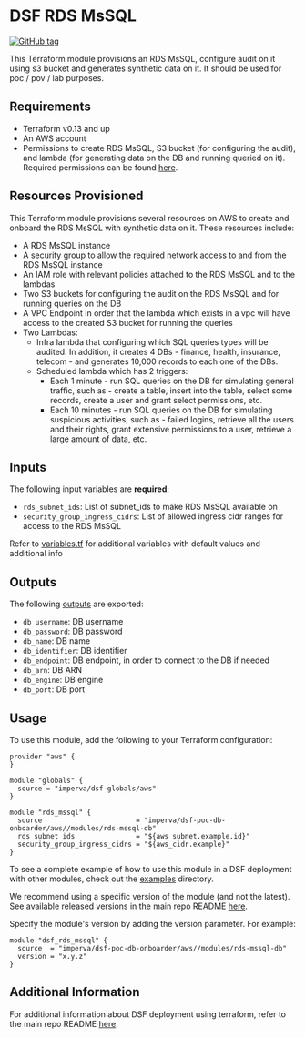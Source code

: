 # DSF RDS MsSQL
[![GitHub tag](https://img.shields.io/github/v/tag/imperva/dsfkit.svg)](https://github.com/imperva/dsfkit/tags)

This Terraform module provisions an RDS MsSQL, configure audit on it using s3 bucket and generates synthetic data on it.
It should be used for poc / pov / lab purposes.

## Requirements
* Terraform v0.13 and up
* An AWS account
* Permissions to create RDS MsSQL, S3 bucket (for configuring the audit), and lambda (for generating data on the DB and running queried on it). Required permissions can be found [here](/permissions_samples/OnboardMssqlRdsWithDataPermissions.txt).

## Resources Provisioned
This Terraform module provisions several resources on AWS to create and onboard the RDS MsSQL with synthetic data on it. These resources include:
* A RDS MsSQL instance
* A security group to allow the required network access to and from the RDS MsSQL instance
* An IAM role with relevant policies attached to the RDS MsSQL and to the lambdas
* Two S3 buckets for configuring the audit on the RDS MsSQL and for running queries on the DB
* A VPC Endpoint in order that the lambda which exists in a vpc will have access to the created S3 bucket for running the queries
* Two Lambdas: 
  * Infra lambda that configuring which SQL queries types will be audited. In addition, it creates 4 DBs - finance, health, insurance, telecom - and generates 10,000 records to each one of the DBs.
  * Scheduled lambda which has 2 triggers:
    * Each 1 minute - run SQL queries on the DB for simulating general traffic, such as - create a table, insert into the table, select some records, create a user and grant select permissions, etc.
    * Each 10 minutes - run SQL queries on the DB for simulating suspicious activities, such as - failed logins, retrieve all the users and their rights, grant extensive permissions to a user, retrieve a large amount of data, etc.


## Inputs

The following input variables are **required**:

* `rds_subnet_ids`: List of subnet_ids to make RDS MsSQL available on 
* `security_group_ingress_cidrs`: List of allowed ingress cidr ranges for access to the RDS MsSQL

Refer to [variables.tf](variables.tf) for additional variables with default values and additional info

## Outputs

The following [outputs](outputs.tf) are exported:

* `db_username`: DB username
* `db_password`: DB password
* `db_name`: DB name
* `db_identifier`: DB identifier
* `db_endpoint`: DB endpoint, in order to connect to the DB if needed
* `db_arn`: DB ARN
* `db_engine`: DB engine
* `db_port`: DB port

## Usage

To use this module, add the following to your Terraform configuration:

```
provider "aws" {
}

module "globals" {
  source = "imperva/dsf-globals/aws"
}

module "rds_mssql" {
  source                       = "imperva/dsf-poc-db-onboarder/aws//modules/rds-mssql-db"
  rds_subnet_ids               = "${aws_subnet.example.id}"
  security_group_ingress_cidrs = "${aws_cidr.example}"
}
```

To see a complete example of how to use this module in a DSF deployment with other modules, check out the [examples](../../../examples/) directory.

We recommend using a specific version of the module (and not the latest).
See available released versions in the main repo README [here](https://github.com/imperva/dsfkit#version-history).

Specify the module's version by adding the version parameter. For example:

```
module "dsf_rds_mssql" {
  source  = "imperva/dsf-poc-db-onboarder/aws//modules/rds-mssql-db"
  version = "x.y.z"
}
```

## Additional Information

For additional information about DSF deployment using terraform, refer to the main repo README [here](https://github.com/imperva/dsfkit/tree/1.4.1).
